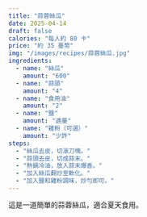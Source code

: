 ```yaml
---
title: "蒜蓉絲瓜"
date: 2025-04-14
draft: false
calories: "每人約 80 卡"
price: "約 35 臺幣"
img: "/images/recipes/蒜蓉絲瓜.jpg"
ingredients:
  - name: "絲瓜"
    amount: "600"
  - name: "蒜頭"
    amount: "4"
  - name: "食用油"
    amount: "2"
  - name: "鹽"
    amount: "適量"
  - name: "雞粉（可選）"
    amount: "少許"
steps:
  - "絲瓜去皮，切滾刀塊。"
  - "蒜頭去皮，切成蒜末。"
  - "熱鍋冷油，放入蒜末爆香。"
  - "加入絲瓜翻炒至軟化。"
  - "加入鹽和雞粉調味，炒勻即可。"
---
```


這是一道簡單的蒜蓉絲瓜，適合夏天食用。
